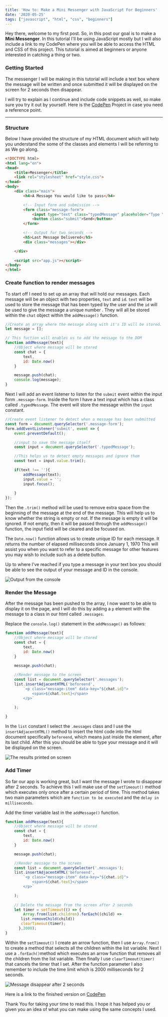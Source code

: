 ```yaml
---
title: 'How to: Make a Mini Messenger with JavaScript For Beginners'
date: '2020-05-25'
tags: ["javascript", "html", "css", "beginners"]
---
```


Hey there, welcome to my first post. So, in this post our goal is to make a **Mini Messenger**.
In this tutorial I'll be using JavaScript mostly but I will also include a link to my CodePen where you will be able to access the HTML and CSS of this project.
This tutorial is aimed at beginners or anyone interested in catching a thing or two.

### Getting Started

The messenger I will be making in this tutorial will include a text box where the message will be written and once submitted it will be displayed on the screen for 2 seconds then disappear.

I will try to explain as I continue and include code snippets as well, so make sure you try it out by yourself. Here is the [CodePen](https://codepen.io/inezabonte/pen/RwWqLKj) Project in case you need a reference point.

---

### Structure

Below I have provided the structure of my HTML document which will help you understand the some of the classes and elements  I will be referring to as We go along.

```html
<!DOCTYPE html>
<html lang="en">
<head>
    <title>Messenger</title>
    <link rel="stylesheet" href="style.css">
</head>
<body>
    <div class="main">
        <h4>A Message You would like to pass</h4>

        <!-- Input form and submission -->
        <form class="message-form">
            <input type="text" class="typedMessage" placeholder="Type Your Message..." autofocus>
            <button class="submit">Send</button>
        </form>

        <!-- Output for two seconds -->
        <h5>Last Message Delivered</h5>
        <div class="messages"></div>

    </div>
    
    <script src="app.js"></script>
</body>
</html>
```

### Create function to render messages

To start off I need to set up an array that will hold our messages. Each message will be an object with two properties, `text` and `id`. `text` will be used to store the message that has been typed by the user and the `id` will be used to give the message a unique number . They will all be stored within the ``chat`` object within the ``addMessage()`` function.

```js
//Create an array where the message along with it's ID will be stored.
let message = [];

// This fuction will enables us to add the message to the DOM
function addMessage(text){
    //Object where message will be stored
    const chat = {
        text,
        id: Date.now()
    }

    message.push(chat);
    console.log(message);
}
 ```

Next I will add an event listener to listen for the `submit` event within the input form `.message-form`. Inside the form I have a text input which has a class called `.typedMessage`. The event will store the message within the `input` constant.

```js
//Create event listener to detect when a message has been submitted
const form = document.querySelector('.message-form');
form.addEventListener('submit', event => {
    event.preventDefault();

    //input to save the message itself
    const input = document.querySelector('.typedMessage');

    //This helps us to detect empty messages and ignore them
    const text = input.value.trim();

    if(text !== ''){
        addMessage(text);
        input.value = '';
        input.focus();
        
    }
});
```

Then the `.trim()` method will be used to remove extra space from the beginning of the message at the end of the message. This will help us to know whether the string is empty or not. If the message is empty it will be ignored. If not empty, then it will be passed through the `addMessage()` function, the input field will be cleared and be focused on.

The `Date.now()` function allows us to create unique ID for each message. It returns the number of elapsed milliseconds since January 1, 1970 This will assist you when you want to refer to a specific message for other features you may wish to include such as a delete button.

Up to where I've reached if you type a message in your text box you should be able to see the output of your message and ID in the console.

![Output from the console](https://dev-to-uploads.s3.amazonaws.com/i/4qi90x7dpybaolz3xpxx.png)

### Render the Message

After the message has been pushed to the array, I now want to be able to display it on the page, and I will do this by adding a `p` element with the message to a class in our html called `.messages`.

Replace the ``console.log()`` statement in the ``addMessage()`` as follows:

```js
function addMessage(text){
    //Object where message will be stored
    const chat = {
        text,
        id: Date.now()
    }

    message.push(chat);
    
    //Render message to the screen
    const list = document.querySelector('.messages');
    list.insertAdjacentHTML('beforeend', 
        `<p class="message-item" data-key="${chat.id}">
            <span>${chat.text}</span>
        </p>`

    );
   
}
```

In the ``list`` constant I select the `.messages` class and I use the ``insertAdjacentHTML()`` method to insert the html code into the html document specifically ``beforeend``, which means just inside the element, after its last child. After this you should be able to type your message and it will be displayed on the screen.

![The results printed on screen](https://dev-to-uploads.s3.amazonaws.com/i/9qh7ix4834lqephjrgwz.png)

### Add Timer

So far our app is working great, but I want the message I wrote to disappear after 2 seconds. To achieve this I will make use of the ``setTimeout()`` method which executes only once after a certain period of time. This method takes two main parameters which are ``function to be executed`` and the ``delay in milliseconds``.

Add the timer variable last in the ``addMessage()`` function.

```js
function addMessage(text){
    //Object where message will be stored
    const chat = {
        text,
        id: Date.now()
    }

    message.push(chat);

    //Render message to the screen
    const list = document.querySelector('.messages');
    list.insertAdjacentHTML('beforeend', 
        `<p class="message-item" data-key="${chat.id}">
            <span>${chat.text}</span>
        </p>`

    );
    
    // Delete the message from the screen after 2 seconds
    let timer = setTimeout(() => {
        Array.from(list.children).forEach((child) => 
       list.removeChild(child))
       clearTimeout(timer);
      },2000);
}
```

Within the ``setTimeout()`` I create an arrow function, then I use ``Array.from()`` to create a method that selects all the children within the list variable. Next I use a ``.forEach()``method which executes an arrow function that removes all the children from the list variable. Then finally I use ``clearTimeout(timer)`` that cancels the timer that I set. After the function parameter I also remember to include the time limit which is 2000 milliseconds for 2 seconds.

![Message disappear after 2 seconds](https://dev-to-uploads.s3.amazonaws.com/i/9zyceaahme03l7690ner.gif)

Here is a link to the finished version on [CodePen](https://codepen.io/inezabonte/pen/RwWqLKj)

Thank You for taking your time to read this. I hope it has helped you or given you an idea of what you can make using the same concepts I used.
